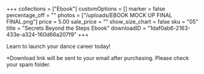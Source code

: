 +++
collections = ["Ebook"]
customOptions = []
marker = false
percentage_off = ""
photos = ["/uploads/EBOOK MOCK UP FINAL FINAL.png"]
price = 5.00
sale_price = ""
show_size_chart = false
sku = "05"
title = "Secrets Beyond the Steps Ebook"
downloadID = "1daf0ab6-2163-433e-a324-160d66a207f9"
+++

Learn to launch your dance career today!

*Download link will be sent to your email after purchasing. Please check your spam folder.